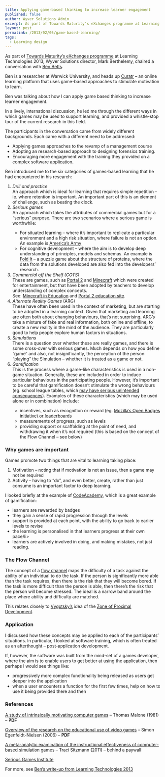 ```yaml
---
title: Applying game-based thinking to increase learner engagement
published: false
author: Wyver Solutions Admin
excerpt: As part of Towards Maturity’s eXchanges programme at Learning Technologies 2013, Wyver Solutions director, Mark Berthelemy, chaired a conversation with Ben Betts.
layout: post
permalink: /2013/02/05/game-based-learning/
tags:
  - Learning design
---
```

As part of [Towards Maturity&#8217;s eXchanges programme][1] at Learning Technologies 2013, Wyver Solutions director, Mark Berthelemy, chaired a conversation with [Ben Betts][2].

Ben is a researcher at Warwick University, and heads up [Curatr][3] &#8211; an online learning platform that uses game-based approaches to stimulate motivation to learn.

Ben was talking about how I can apply game based thinking to increase learner engagement.

In a lively, international discussion, he led me through the different ways in which games may be used to support learning, and provided a whistle-stop tour of the current research in this field.

The participants in the conversation came from widely different backgrounds. Each came with a different need to be addressed:

  * Applying games approaches to the revamp of a management course
  * Adopting an research-based approach to designing forensics training.
  * Encouraging more engagement with the training they provided on a complex software application.

Ben introduced me to the six categories of games-based learning that he had encountered in his research:

  1. *Drill and practice*  
    An approach which is ideal for learning that requires simple repetition &#8211; ie. where retention is important. An important part of this is an element of challenge, such as beating the clock.
  2. *Serious games*  
    An approach which takes the attributes of commercial games but for a &#8220;serious&#8221; purpose. There are two scenarios where a serious game is worthwhile:</p>
      * For situated learning &#8211; where it&#8217;s important to replicate a particular environment and a high risk situation, where failure is not an option. An example is [America&#8217;s Army][4]
      * For cognitive development &#8211; where the aim is to develop deep understanding of principles, models and schemas. An example is [Fold It][5] &#8211; a puzzle game about the structure of proteins, where the data from the solutions developed are also fed into the developers&#8217; research.
  3. *Commercial off the Shelf (COTS)*  
    These are games, such as [Portal 2][6] and [Minecraft][7] which were created for entertainment, but that have been adopted by teachers to develop understanding of complex concepts.  
    See: [Minecraft in Education][8] and [Portal 2 education site][9].
  4. *Alternate Reality Games* (ARG)  
    These have often been used in the context of marketing, but are starting to be adopted in a learning context. Given that marketing and learning are often both about changing behaviours, that&#8217;s not surprising. ARG&#8217;s take a mixture of fake and real information, both online and offline, to create a new reality in the mind of the audience. They are particularly good to help people explore human factors in situations.
  5. *Simulations*  
    There is a question over whether these are really games, and there is some cross-over with serious games. Much depends on how you define &#8220;game&#8221; and also, not insignificantly, the perception of the person &#8220;playing&#8221; the Simulation &#8211; whether it is treated as a game or not.
  6. *Gamification*  
    This is the process where a game-like characteristics is used in a non-game situation. Generally, these are included in order to induce particular behaviours in the participating people. However, it&#8217;s important to be careful that gamification doesn&#8217;t stimulate the wrong behaviours (eg. school league tables, which [may have serious unintended consequences][10]). Examples of these characteristics (which may be used alone or in combination) include:</p>
      * incentives, such as recognition or reward (eg. [Mozilla&#8217;s Open Badges initiative) or leaderboards][11]
      * measurements of progress, such as levels
      * providing support or scaffolding at the point of need, and withdrawing it when it&#8217;s not required (this is based on the concept of the Flow Channel &#8211; see below)

### Why games are important

Games promote two things that are vital to learning taking place:

  1. Motivation &#8211; noting that if motivation is not an issue, then a game may not be required
  2. Activity &#8211; having to &#8220;do&#8221;, and even better, create, rather than just consume is an important factor to deep learning.

I looked briefly at the example of [CodeAcademy][12], which is a great example of gamification:

  * learners are rewarded by badges
  * they gain a sense of rapid progression through the levels
  * support is provided at each point, with the ability to go back to earlier levels to revise
  * the learning is personalised in that learners progress at their own pace/li>
  * learners are actively involved in doing, and making mistakes, not just reading.

### The Flow Channel

The concept of a [flow channel][13] maps the difficulty of a task against the ability of an individual to do the task. If the person is significantly more able than the task requires, then there is the risk that they will become bored. If the task is more difficult than the person is able, then there&#8217;s the risk that the person will become stressed. The ideal is a narrow band around the place where ability and difficulty are matched.

This relates closely to [Vygotsky&#8217;s][14] idea of the [Zone of Proximal Development][15].

### Application

I discussed how these concepts may be applied to each of the participants&#8217; situations. In particular, I looked at software training, which is often treated as an afterthought &#8211; post-application development.

If, however, the software was built from the mind-set of a games developer, where the aim is to enable users to get better at using the application, then perhaps I would see things like:

  * progressively more complex functionality being released as users get deeper into the application
  * when a user encounters a function for the first few times, help on how to use it being provided there and then

### References

[A study of intrinsically motivating computer games][16] &#8211; Thomas Malone (1981) &#8211; **PDF**

[Overview of the research on the educational use of video games][17] &#8211; Simon Egenfeldt-Nielsen (2006) &#8211; **PDF**

[A meta-analytic examination of the instructional effectiveness of computer-based simulation games][18] &#8211; Traci Sitzmann (2011) &#8211; behind a paywall

[Serious Games Institute][19]

For more, see [Ben&#8217;s write-up from Learning Technologies 2013][20]

 [1]: http://www.towardsmaturity.org/article/2012/12/12/learning-technologies-exchanges-2013/
 [2]: http://www.linkedin.com/in/benbetts
 [3]: http://curatr.co.uk/
 [4]: http://www.americasarmy.com/
 [5]: http://fold.it/
 [6]: http://www.thinkwithportals.com/
 [7]: https://minecraft.net/
 [8]: http://www.minecraftwiki.net/wiki/Minecraft_in_education
 [9]: http://www.learnwithportals.com/
 [10]: http://ci-journal.net/index.php/ciej/article/view/863/947
 [11]: http://openbadges.org/en-US/
 [12]: http://www.codecademy.com/
 [13]: http://indiedevstories.com/2011/08/10/game-theory-applied-the-flow-channel/
 [14]: http://en.wikipedia.org/wiki/Lev_Vygotsky
 [15]: http://en.wikipedia.org/wiki/Zone_of_proximal_development
 [16]: http://cci.mit.edu/malone/tm%20study%20144.pdf
 [17]: http://www.itu.dk/~sen/papers/game-overview.pdf
 [18]: http://onlinelibrary.wiley.com/doi/10.1111/j.1744-6570.2011.01190.x/abstract
 [19]: http://www.seriousgamesinstitute.co.uk/
 [20]: http://www.ht2.co.uk/ben/?p=458
